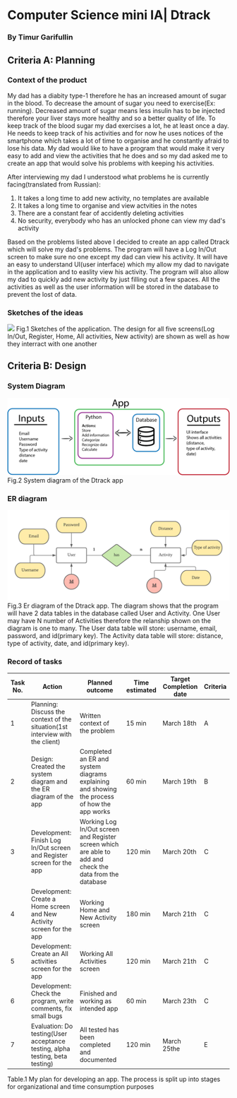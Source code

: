 # Computer Science mini IA| Dtrack
### By Timur Garifullin
## Criteria A: Planning
### Context of the product
My dad has a diabity type-1 therefore he has an increased amount of sugar in the blood. To decrease the amount of sugar you need to exercise(Ex: running). 
Decreased amount of sugar means less insulin has to be injected therefore your liver stays more healthy and so a better quality of life. To keep track of the blood sugar my dad exercises a lot, he at least once a day.
He needs to keep track of his activities and for now he uses notices of the smartphone which takes a lot of time to organise and he constantly afraid to lose his data.
My dad would like to have a program that would make it very easy to add and view the activities that he does and so my dad asked me to create an app that would solve his problems with keeping his activities.

After interviewing my dad I understood what problems he is currently facing(translated from Russian):
 1. It takes a long time to add new activity, no templates are available
 1. It takes a long time to organise and view actvities in the notes 
 1. There are a constant fear of accidently deleting activities
 1. No security, everybody who has an unlocked phone can view my dad's activity


 Based on the problems listed above I decided to create an app called Dtrack which will solve my dad's problems. The program will have a Log In/Out screen to make sure no one except my dad can view his activity. It will have an easy to understand UI(user interface) which my allow my dad to navigate in the application and to easlity view his activity. The program will also allow my dad to quickly add new activity by just filling out a few spaces. All the activities as well as the user information will be stored in the database to prevent the lost of data.

### Sketches of the ideas
![](https://github.com/TimurGar/Unit-3/blob/main/CS%20Mini%20IA%20-%20Dtrack/Sketches%20of%20the%20ideas.png)
Fig.1 Sketches of the application. The design for all five screens(Log In/Out, Register, Home, All activities, New activity) are shown as well as how they interract with one another

## Criteria B: Design
### System Diagram
![](https://github.com/TimurGar/Unit-3/blob/main/CS%20Mini%20IA%20-%20Dtrack/System%20diagram%20Dtrack.png)
Fig.2 System diagram of the Dtrack app
### ER diagram
![](https://github.com/TimurGar/Unit-3/blob/main/CS%20Mini%20IA%20-%20Dtrack/ER%20diagram%20Dtrack%20app.png)
Fig.3 Er diagram of the Dtrack app. The diagram shows that the program will have 2 data tables in the database called User and Activity. One User may have N number of Activities therefore the relanship shown on the diagram is one to many. The User data table will store: username, email, password, and id(primary key). The Activity data table will store: distance, type of activity, date, and id(primary key).

### Record of tasks
| Task No. | Action                                                                        | Planned outcome                                                                                          | Time estimated | Target Completion date | Criteria |
|----------|-------------------------------------------------------------------------------|----------------------------------------------------------------------------------------------------------|----------------|------------------------|----------|
| 1        | Planning: Discuss the context of the situation(1st interview with the client) | Written context of the problem                                                                           | 15 min         | March 18th             | A        |
| 2        | Design: Created the system diagram and the ER diagram of the app              | Completed an ER  and  system diagrams explaining and showing the process of how the app works            | 60 min         | March 19th             | B        |
| 3        | Development: Finish Log In/Out screen and Register screen for the app         | Working Log In/Out screen and Register screen which are able to add and check the data from the database | 120 min        | March 20th             | C        |
| 4        | Development: Create a Home screen and New Activity screen for the app         | Working Home and New Activity screen                                                                     | 180 min        | March 21th             | C        |
| 5        | Development: Create an All activities screen for the app                      | Working All Activities screen                                                                            | 120 min        | March 21th             | C        |
| 6        | Development: Check the program, write comments, fix small bugs                | Finished and working as intended app                                                                     | 60 min         | March 23th             | C        |
| 7        | Evaluation: Do testing(User acceptance testing, alpha testing, beta testing)  | All tested has been completed and documented                                                             | 120 min        | March 25the            | E        |



Table.1 My plan for developing an app. The process is split up into stages for organizational and time consumption purposes
